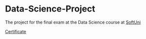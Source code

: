 # Data-Science-Project
The project for the final exam at the Data Science course at [SoftUni](https://softuni.bg)

[Certificate](https://softuni.bg/certificates/details/86972/f24f9c26)
